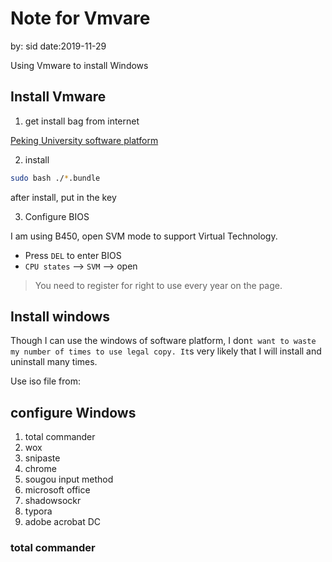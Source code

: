 # Note for Vmvare

by: sid
date:2019-11-29

Using Vmware to install Windows

## Install Vmware

1. get install bag from internet

[Peking University software platform](http://software.pku.edu.cn/Default.aspx)

2. install

```bash
sudo bash ./*.bundle
```

after install, put in the key

3. Configure BIOS

I am using B450, open SVM mode to support Virtual Technology.

* Press `DEL` to enter BIOS
* `CPU states` --> `SVM` --> open

> You need to register for right to use every year on the page.
## Install windows

Though I can use the windows of software platform, I don`t want to waste my number of times to use legal copy. It`s very likely that I will install and uninstall many times.

Use iso file from:

## configure Windows

1. total commander
2. wox
3. snipaste
4. chrome
5. sougou input method
6. microsoft office
7. shadowsockr
8. typora
9. adobe acrobat DC

### total commander

